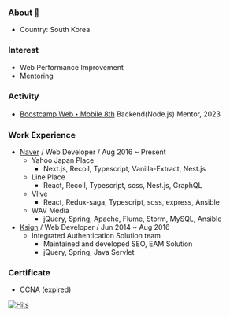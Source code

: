 ### About 👋
 - Country: South Korea

### Interest
 - Web Performance Improvement
 - Mentoring

### Activity
 - [Boostcamp Web・Mobile 8th](https://boostcamp.connect.or.kr/) Backend(Node.js) Mentor, 2023

### Work Experience
 - [Naver](https://www.navercorp.com/) / Web Developer / Aug 2016 ~ Present
   - Yahoo Japan Place
     - Next.js, Recoil, Typescript, Vanilla-Extract, Nest.js
   - Line Place
     - React, Recoil, Typescript, scss, Nest.js, GraphQL
   - Vlive
     - React, Redux-saga, Typescript, scss, express, Ansible
   - WAV Media
     - jQuery, Spring, Apache, Flume, Storm, MySQL, Ansible
 - [Ksign](https://www.ksign.com/ksign/main/main.php) / Web Developer / Jun 2014 ~ Aug 2016
   - Integrated Authentication Solution team
     - Maintained and developed SEO, EAM Solution
     - jQuery, Spring, Java Servlet

### Certificate
 - CCNA (expired)

[![Hits](https://hits.seeyoufarm.com/api/count/incr/badge.svg?url=https%3A%2F%2Finsidedw.github.io%2F&count_bg=%2379C83D&title_bg=%23555555&icon=&icon_color=%23E7E7E7&title=hits&edge_flat=false)](https://hits.seeyoufarm.com)
